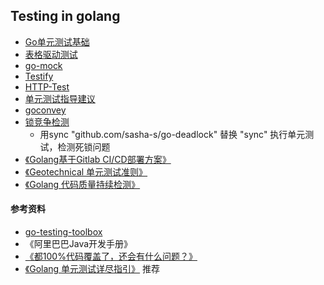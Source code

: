 ## Testing in golang

+ [Go单元测试基础](./basic.md)
+ [表格驱动测试](./table_driven_test.md)
+ [go-mock](./mock.md)
+ [Testify](./testify.md)
+ [HTTP-Test](./http_test.md)
+ [单元测试指导建议](./单元测试建议.pdf)
+ [goconvey](https://github.com/smartystreets/goconvey)
+ [锁竞争检测](https://github.com/sasha-s/go-deadlock)
  + 用sync "github.com/sasha-s/go-deadlock" 替换 "sync" 执行单元测试，检测死锁问题
+ [《Golang基于Gitlab CI/CD部署方案》](http://www.chairis.cn/blog/article/96)
+ [《Geotechnical 单元测试准则》](https://github.com/yangyubo/zh-unit-testing-guidelines) 
+ [《Golang 代码质量持续检测》](https://github.com/developer-learning/night-reading-go/blob/master/articles/sonarqube-for-golang/sonarqube-for-golang.md)

#### 参考资料
+ [go-testing-toolbox](https://nathany.com/go-testing-toolbox/)
+ 《阿里巴巴Java开发手册》
+ [《都100%代码覆盖了，还会有什么问题？》](http://insights.thoughtworks.cn/code-coverage-2/)
+ [《Golang 单元测试详尽指引》](https://mp.weixin.qq.com/s/eAptnygPQcQ5Ex8-6l0byA)  推荐


